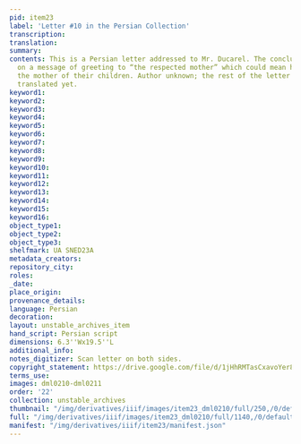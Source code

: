 ```yaml
---
pid: item23
label: 'Letter #10 in the Persian Collection'
transcription:
translation:
summary:
contents: This is a Persian letter addressed to Mr. Ducarel. The conclusion passes
  on a message of greeting to “the respected mother” which could mean his mother or
  the mother of their children. Author unknown; the rest of the letter has not been
  translated yet.
keyword1:
keyword2:
keyword3:
keyword4:
keyword5:
keyword6:
keyword7:
keyword8:
keyword9:
keyword10:
keyword11:
keyword12:
keyword13:
keyword14:
keyword15:
keyword16:
object_type1:
object_type2:
object_type3:
shelfmark: UA SNED23A
metadata_creators:
repository_city:
roles:
_date:
place_origin:
provenance_details:
language: Persian
decoration:
layout: unstable_archives_item
hand_script: Persian script
dimensions: 6.3''Wx19.5''L
additional_info:
notes_digitizer: Scan letter on both sides.
copyright_statement: https://drive.google.com/file/d/1jHhRMTasCxavoYer89Wn8_Xn65nL0sW0/view?usp=sharing
terms_use:
images: dml0210-dml0211
order: '22'
collection: unstable_archives
thumbnail: "/img/derivatives/iiif/images/item23_dml0210/full/250,/0/default.jpg"
full: "/img/derivatives/iiif/images/item23_dml0210/full/1140,/0/default.jpg"
manifest: "/img/derivatives/iiif/item23/manifest.json"
---
```

